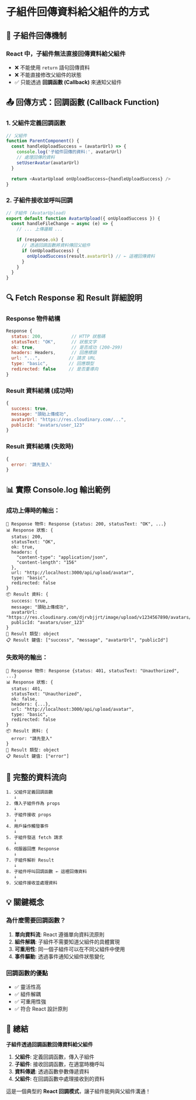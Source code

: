 # 子組件回傳資料給父組件的方式

## 🔄 子組件回傳機制

### **React 中，子組件無法直接回傳資料給父組件**

- ❌ 不能使用 `return` 語句回傳資料
- ❌ 不能直接修改父組件的狀態
- ✅ 只能透過 **回調函數 (Callback)** 來通知父組件

## 📤 回傳方式：回調函數 (Callback Function)

### 1. **父組件定義回調函數**

```javascript
// 父組件
function ParentComponent() {
  const handleUploadSuccess = (avatarUrl) => {
    console.log('子組件回傳的資料:', avatarUrl)
    // 處理回傳的資料
    setUserAvatar(avatarUrl)
  }

  return <AvatarUpload onUploadSuccess={handleUploadSuccess} />
}
```

### 2. **子組件接收並呼叫回調**

```javascript
// 子組件 (AvatarUpload)
export default function AvatarUpload({ onUploadSuccess }) {
  const handleFileChange = async (e) => {
    // ... 上傳邏輯 ...

    if (response.ok) {
      // 透過回調函數將資料傳回父組件
      if (onUploadSuccess) {
        onUploadSuccess(result.avatarUrl) // ← 這裡回傳資料
      }
    }
  }
}
```

## 🔍 Fetch Response 和 Result 詳細說明

### **Response 物件結構**

```javascript
Response {
  status: 200,           // HTTP 狀態碼
  statusText: "OK",      // 狀態文字
  ok: true,              // 是否成功 (200-299)
  headers: Headers,      // 回應標頭
  url: "...",           // 請求 URL
  type: "basic",        // 回應類型
  redirected: false     // 是否重導向
}
```

### **Result 資料結構 (成功時)**

```javascript
{
  success: true,
  message: "頭貼上傳成功",
  avatarUrl: "https://res.cloudinary.com/...",
  publicId: "avatars/user_123"
}
```

### **Result 資料結構 (失敗時)**

```javascript
{
  error: '請先登入'
}
```

## 📊 實際 Console.log 輸出範例

### 成功上傳時的輸出：

```
📡 Response 物件: Response {status: 200, statusText: "OK", ...}
📊 Response 狀態: {
  status: 200,
  statusText: "OK",
  ok: true,
  headers: {
    "content-type": "application/json",
    "content-length": "156"
  },
  url: "http://localhost:3000/api/upload/avatar",
  type: "basic",
  redirected: false
}
📦 Result 資料: {
  success: true,
  message: "頭貼上傳成功",
  avatarUrl: "https://res.cloudinary.com/djrvbjjrt/image/upload/v1234567890/avatars/user_123.webp",
  publicId: "avatars/user_123"
}
🔗 Result 類型: object
📋 Result 鍵值: ["success", "message", "avatarUrl", "publicId"]
```

### 失敗時的輸出：

```
📡 Response 物件: Response {status: 401, statusText: "Unauthorized", ...}
📊 Response 狀態: {
  status: 401,
  statusText: "Unauthorized",
  ok: false,
  headers: {...},
  url: "http://localhost:3000/api/upload/avatar",
  type: "basic",
  redirected: false
}
📦 Result 資料: {
  error: "請先登入"
}
🔗 Result 類型: object
📋 Result 鍵值: ["error"]
```

## 🔄 完整的資料流向

```
1. 父組件定義回調函數
   ↓
2. 傳入子組件作為 props
   ↓
3. 子組件接收 props
   ↓
4. 用戶操作觸發事件
   ↓
5. 子組件發送 fetch 請求
   ↓
6. 伺服器回應 Response
   ↓
7. 子組件解析 Result
   ↓
8. 子組件呼叫回調函數 ← 這裡回傳資料
   ↓
9. 父組件接收並處理資料
```

## 💡 關鍵概念

### **為什麼需要回調函數？**

1. **單向資料流**: React 遵循單向資料流原則
2. **組件解耦**: 子組件不需要知道父組件的具體實現
3. **可重用性**: 同一個子組件可以在不同父組件中使用
4. **事件驅動**: 透過事件通知父組件狀態變化

### **回調函數的優點**

- ✅ 靈活性高
- ✅ 組件解耦
- ✅ 可重用性強
- ✅ 符合 React 設計原則

## 🎯 總結

**子組件透過回調函數回傳資料給父組件**

1. **父組件**: 定義回調函數，傳入子組件
2. **子組件**: 接收回調函數，在適當時機呼叫
3. **資料傳遞**: 透過函數參數傳遞資料
4. **父組件**: 在回調函數中處理接收到的資料

這是一個典型的 **React 回調模式**，讓子組件能夠與父組件溝通！


